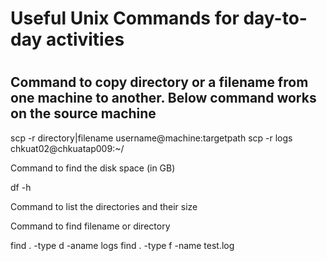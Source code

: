 
# <h1> Useful Unix Commands for day-to-day activities #


# <h2> Command to copy directory or a filename from one machine to another. Below command works on the source machine #

scp -r directory|filename username@machine:targetpath
scp -r logs chkuat02@chkuatap009:~/


Command to find the disk space (in GB)

df -h


Command to list the directories and their size


Command to find filename or directory

find . -type d -aname logs
find . -type f -name test.log
